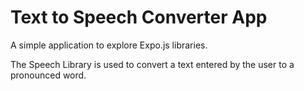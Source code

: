# Text to Speech Converter App

A simple application to explore Expo.js libraries.

The Speech Library is used to convert a text entered by the user to a pronounced word.
